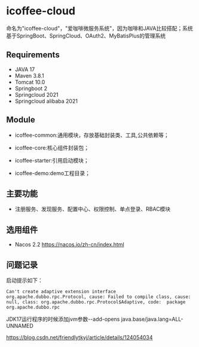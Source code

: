 # icoffee-cloud
命名为"icoffee-cloud"，"爱咖啡微服务系统"，因为咖啡和JAVA比较搭配；系统基于SpringBoot、SpringCloud、OAuth2、MyBatisPlus的管理系统

## Requirements
- JAVA 17
- Maven 3.8.1
- Tomcat 10.0
- Springboot 2
- Springcloud 2021
- Springcloud alibaba 2021

## Module
- icoffee-common:通用模块，存放基础封装类、工具,公共依赖等；

- icoffee-core:核心组件封装包；

- icoffee-starter:引用启动模块；

- icoffee-demo:demo工程目录；

## 主要功能
- 注册服务、发现服务、配置中心、权限控制、单点登录、RBAC模块

## 选用组件
- Nacos 2.2 https://nacos.io/zh-cn/index.html

## 问题记录
启动提示如下：
```
Can't create adaptive extension interface org.apache.dubbo.rpc.Protocol, cause: Failed to compile class, cause: null, class: org.apache.dubbo.rpc.Protocol$Adaptive, code:  package org.apache.dubbo.rpc
```

JDK17运行程序的时候添加jvm参数--add-opens java.base/java.lang=ALL-UNNAMED

https://blog.csdn.net/friendlytkyj/article/details/124054034